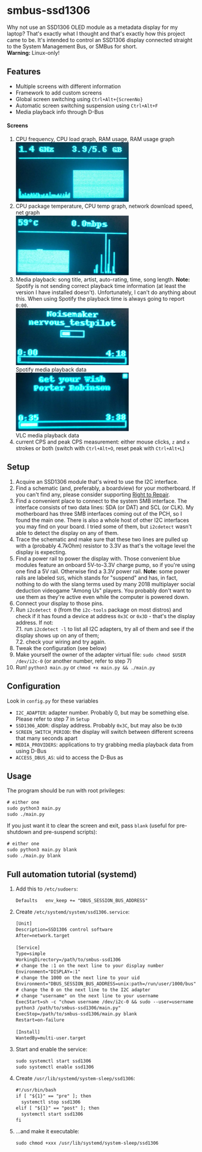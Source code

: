 # smbus-ssd1306
Why not use an SSD1306 OLED module as a metadata display for my laptop? That's exactly what I thought and that's exactly how this project came to be. It's intended to control an SSD1306 display connected straight to the System Management Bus, or SMBus for short.\
**Warning:** Linux-only!

## Features
  - Multiple screens with different information
  - Framework to add custom screens
  - Global screen switching using `Ctrl+Alt+{ScreenNo}`
  - Automatic screen switching suspension using `Ctrl+Alt+F`
  - Media playback info through D-Bus

#### Screens
  1. CPU frequency, CPU load graph, RAM usage, RAM usage graph\
     ![Screen 1 screenshot](screenshots/screen_1.jpg)
  2. CPU package temperature, CPU temp graph, network download speed, net graph\
     ![Screen 2 screenshot](screenshots/screen_2.jpg)
  3. Media playback: song title, artist, auto-rating, time, song length. **Note:** Spotify is not sending correct playback time information (at least the version I have installed doesn't). Unfortunately, I can't do anything about this. When using Spotify the playback time is always going to report `0:00`.\
     ![Screen 3 screenshot](screenshots/screen_3.jpg)\
     Spotify media playback data\
     ![Screen 3 screenshot](screenshots/screen_3_vlc.jpg)\
     VLC media playback data
  4. current CPS and peak CPS measurement: either mouse clicks, `z` and `x` strokes or both (switch with `Ctrl+Alt+O`, reset peak with `Ctrl+Alt+L`)

## Setup
  1. Acquire an SSD1306 module that's wired to use the I2C interface.
  2. Find a schematic (and, preferably, a boardview) for your motherboard. If you can't find any, please consider supporting [Right to Repair](https://www.repair.org/stand-up/).
  3. Find a convenient place to connect to the system SMB interface. The interface consists of two data lines: SDA (or DAT) and SCL (or CLK). My motherboard has three SMB interfaces coming out of the PCH, so I found the main one. There is also a whole host of other I2C interfaces you may find on your board. I tried some of them, but `i2cdetect` wasn't able to detect the display on any of them.
  4. Trace the schematic and make sure that these two lines are pulled up with a (probably 4.7kOhm) resistor to 3.3V as that's the voltage level the display is expecting.
  5. Find a power rail to power the display with. Those convenient blue modules feature an onboard 5V-to-3.3V charge pump, so if you're using one find a 5V rail. Otherwise find a 3.3V power rail. **Note:** some power rails are labeled `SUS`, which stands for "suspend" and has, in fact, nothing to do with the slang terms used by many 2018 multiplayer social deduction videogame "Among Us" players. You probably don't want to use them as they're active even while the computer is powered down.
  6. Connect your display to those pins.
  7. Run `i2cdetect 0` (from the `i2c-tools` package on most distros) and check if it has found a device at address `0x3C` or `0x3D` - that's the display address. If not:\
     7.1. run `i2cdetect -l` to list all I2C adapters, try all of them and see if the display shows up on any of them;\
     7.2. check your wiring and try again.
  8. Tweak the configuration (see below)
  9. Make yourself the owner of the adapter virtual file: `sudo chmod $USER /dev/i2c-0` (or another number, refer to step 7)
  10. Run! `python3 main.py` or `chmod +x main.py && ./main.py`

## Configuration
Look in `config.py` for these variables
  - `I2C_ADAPTER`: adapter number. Probably 0, but may be something else. Please refer to step 7 in `Setup`
  - `SSD1306_ADDR`: display address. Probably `0x3C`, but may also be `0x3D`
  - `SCREEN_SWITCH_PERIOD`: the display will switch between different screens that many seconds apart
  - `MEDIA_PROVIDERS`: applications to try grabbing media playback data from using D-Bus
  - `ACCESS_DBUS_AS`: uid to access the D-Bus as

## Usage
The program should be run with root privileges:
```
# either one
sudo python3 main.py
sudo ./main.py
```
If you just want it to clear the screen and exit, pass `blank` (useful for pre-shutdown and pre-suspend scripts):
```
# either one
sudo python3 main.py blank
sudo ./main.py blank
```

## Full automation tutorial (systemd)
  1. Add this to `/etc/sudoers`:
     ```
     Defaults	env_keep += "DBUS_SESSION_BUS_ADDRESS"
     ```
  2. Create `/etc/systemd/system/ssd1306.service`:
     ```
     [Unit]
     Description=SSD1306 control software
     After=network.target

     [Service]
     Type=simple
     WorkingDirectory=/path/to/smbus-ssd1306
     # change the :1 on the next line to your display number
     Environment="DISPLAY=:1"
     # change the 1000 on the next line to your uid
     Environment="DBUS_SESSION_BUS_ADDRESS=unix:path=/run/user/1000/bus"
     # change the 0 on the next line to the I2C adapter
     # change "username" on the next line to your username
     ExecStart=sh -c "chown username /dev/i2c-0 && sudo --user=username python3 /path/to/smbus-ssd1306/main.py"
     ExecStop=/path/to/smbus-ssd1306/main.py blank
     Restart=on-failure

     [Install]
     WantedBy=multi-user.target
     ```
  3. Start and enable the service:
     ```
     sudo systemctl start ssd1306
     sudo systemctl enable ssd1306
     ```
  4. Create `/usr/lib/systemd/system-sleep/ssd1306`:
     ```
     #!/usr/bin/bash
     if [ "${1}" == "pre" ]; then
       systemctl stop ssd1306
     elif [ "${1}" == "post" ]; then
       systemctl start ssd1306
     fi
     ```
  4. ...and make it executable:
     ```
     sudo chmod +xxx /usr/lib/systemd/system-sleep/ssd1306
     ```